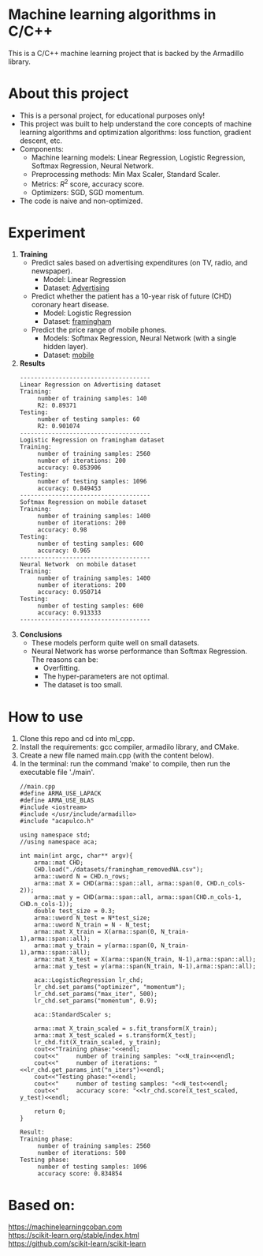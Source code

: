 # Machine learning algorithms in C/C++
This is a C/C++ machine learning project that is backed by the Armadillo library.
# About this project
- This is a personal project, for educational purposes only!
- This project was built to help understand the core concepts of machine learning algorithms and optimization algorithms: loss function, gradient descent, etc.
- Components:
    - Machine learning models: Linear Regression, Logistic Regression, Softmax Regression, Neural Network.
    - Preprocessing methods: Min Max Scaler, Standard Scaler.
    - Metrics: $R^2$ score, accuracy score.
    - Optimizers: SGD, SGD momentum.
- The code is naive and non-optimized.
# Experiment
1. **Training**
    - Predict sales based on advertising expenditures (on TV, radio, and newspaper).
        - Model: Linear Regression
        - Dataset: [Advertising](datasets/Advertising.csv)
    - Predict whether the patient has a 10-year risk of future (CHD) coronary heart disease.
        - Model: Logistic Regression
        - Dataset: [framingham](datasets/framingham_removedNA_org.csv)
    - Predict the price range of mobile phones.
        - Models: Softmax Regression, Neural Network (with a single hidden layer).
        - Dataset: [mobile](datasets/mobile_train_org.csv)
2. **Results**
    ```
    -------------------------------------
    Linear Regression on Advertising dataset
    Training:
         number of training samples: 140
         R2: 0.89371
    Testing:
         number of testing samples: 60
         R2: 0.901074
    -------------------------------------
    Logistic Regression on framingham dataset
    Training:
         number of training samples: 2560
         number of iterations: 200
         accuracy: 0.853906
    Testing:
         number of testing samples: 1096
         accuracy: 0.849453
    -------------------------------------
    Softmax Regression on mobile dataset
    Training:
         number of training samples: 1400
         number of iterations: 200
         accuracy: 0.98
    Testing:
         number of testing samples: 600
         accuracy: 0.965
    -------------------------------------
    Neural Network  on mobile dataset
    Training:
         number of training samples: 1400
         number of iterations: 200
         accuracy: 0.950714
    Testing:
         number of testing samples: 600
         accuracy: 0.913333
    -------------------------------------
    ```
3. **Conclusions**
    - These models perform quite well on small datasets.
    - Neural Network has worse performance than Softmax Regression. The reasons can be:
        - Overfitting.
        - The hyper-parameters are not optimal.
        - The dataset is too small.
# How to use
1. Clone this repo and cd into ml_cpp.
2. Install the requirements: gcc compiler, armadilo library, and CMake.
3. Create a new file named main.cpp (with the content below).
4. In the terminal: run the command 'make' to compile, then run the executable file './main'.
    ```
    //main.cpp
    #define ARMA_USE_LAPACK
    #define ARMA_USE_BLAS
    #include <iostream>
    #include </usr/include/armadillo>
    #include "acapulco.h"
    
    using namespace std;
    //using namespace aca;
    
    int main(int argc, char** argv){
        arma::mat CHD;
        CHD.load("./datasets/framingham_removedNA.csv");
        arma::uword N = CHD.n_rows;
        arma::mat X = CHD(arma::span::all, arma::span(0, CHD.n_cols-2));
        arma::mat y = CHD(arma::span::all, arma::span(CHD.n_cols-1, CHD.n_cols-1));
        double test_size = 0.3;
        arma::uword N_test = N*test_size;
        arma::uword N_train = N - N_test;
        arma::mat X_train = X(arma::span(0, N_train-1),arma::span::all);
        arma::mat y_train = y(arma::span(0, N_train-1),arma::span::all);
        arma::mat X_test = X(arma::span(N_train, N-1),arma::span::all);
        arma::mat y_test = y(arma::span(N_train, N-1),arma::span::all);
        
        aca::LogisticRegression lr_chd;
        lr_chd.set_params("optimizer", "momentum");
        lr_chd.set_params("max_iter", 500);
        lr_chd.set_params("momentum", 0.9);
    
        aca::StandardScaler s;
        
        arma::mat X_train_scaled = s.fit_transform(X_train);
        arma::mat X_test_scaled = s.transform(X_test);
        lr_chd.fit(X_train_scaled, y_train);
        cout<<"Training phase:"<<endl;
        cout<<"     number of training samples: "<<N_train<<endl;
        cout<<"     number of iterations: "<<lr_chd.get_params_int("n_iters")<<endl;
        cout<<"Testing phase:"<<endl;
        cout<<"     number of testing samples: "<<N_test<<endl;
        cout<<"     accuracy score: "<<lr_chd.score(X_test_scaled, y_test)<<endl;
    
        return 0;
    }
    ```
    ```
    Result:
    Training phase:
         number of training samples: 2560
         number of iterations: 500
    Testing phase:
         number of testing samples: 1096
         accuracy score: 0.834854
    ```
# Based on:
  https://machinelearningcoban.com \
  https://scikit-learn.org/stable/index.html \
  https://github.com/scikit-learn/scikit-learn
